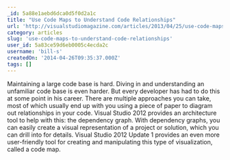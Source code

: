 ```yaml
---
_id: 5a88e1aebd6dca0d5f0d2a1c
title: "Use Code Maps to Understand Code Relationships"
url: 'http://visualstudiomagazine.com/articles/2013/04/25/use-code-maps-to-understand-code-relationships.aspx'
category: articles
slug: 'use-code-maps-to-understand-code-relationships'
user_id: 5a83ce59d6eb0005c4ecda2c
username: 'bill-s'
createdOn: '2014-04-26T09:35:37.000Z'
tags: []
---
```


Maintaining a large code base is hard. Diving in and understanding an unfamiliar code base is even harder. But every developer has had to do this at some point in his career. There are multiple approaches you can take, most of which usually end up with you using a piece of paper to diagram out relationships in your code. Visual Studio 2012 provides an architecture tool to help with this: the dependency graph. With dependency graphs, you can easily create a visual representation of a project or solution, which you can drill into for details. Visual Studio 2012 Update 1 provides an even more user-friendly tool for creating and manipulating this type of visualization, called a code map.
